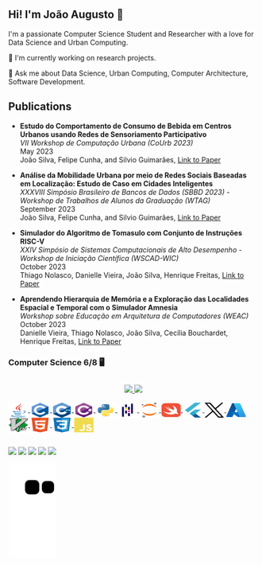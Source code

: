 ## Hi! I'm João Augusto 👋

I'm a passionate Computer Science Student and Researcher with a love for Data Science and Urban Computing.

🌱 I'm currently working on research projects.

💬 Ask me about Data Science, Urban Computing, Computer Architecture, Software Development.

## Publications

- **Estudo do Comportamento de Consumo de Bebida em Centros Urbanos usando Redes de Sensoriamento Participativo**  
  *VII Workshop de Computação Urbana (CoUrb 2023)*  
  May 2023  
  João Silva, Felipe Cunha, and Silvio Guimarães, [Link to Paper](https://doi.org/10.5753/courb.2023.774)

- **Análise da Mobilidade Urbana por meio de Redes Sociais Baseadas em Localização: Estudo de Caso em Cidades Inteligentes**  
  *XXXVIII Simpósio Brasileiro de Bancos de Dados (SBBD 2023) - Workshop de Trabalhos de Alunos da Graduação (WTAG)*  
  September 2023  
  João Silva, Felipe Cunha, and Silvio Guimarães, [Link to Paper](https://doi.org/10.5753/sbbd_estendido.2023.233144)
  
- **Simulador do Algoritmo de Tomasulo com Conjunto de Instruções RISC-V**  
  *XXIV Simpósio de Sistemas Computacionais de Alto Desempenho - Workshop de Iniciação Científica (WSCAD-WIC)*  
  October 2023  
  Thiago Nolasco, Danielle Vieira, João Silva, Henrique Freitas, [Link to Paper](https://cradrs.github.io/sbacpad2023/pdfs/wscad-wic/s1p1.pdf)
  
- **Aprendendo Hierarquia de Memória e a Exploração das Localidades Espacial e Temporal com o Simulador Amnesia**  
  *Workshop sobre Educação em Arquitetura de Computadores (WEAC)*  
  October 2023  
  Danielle Vieira, Thiago Nolasco, João Silva, Cecília Bouchardet, Henrique Freitas, [Link to Paper](https://cradrs.github.io/sbacpad2023/pdfs/weac/p1.pdf)

  


### Computer Science 6/8 🖥

##

<div align="center">
  <a href="https://github.com/joaoaugustoss">
  <img height="180em" src="https://github-readme-stats.vercel.app/api?username=joaoaugustoss&show_icons=true&theme=radical&include_all_commits=true&count_private=true"/>
  <img height="180em" src="https://github-readme-stats.vercel.app/api/top-langs/?username=joaoaugustoss&layout=compact&langs_count=7&theme=radical"/>
</div>
  
<div style="display: inline_block"><br>

  <img align="center" alt="Java" height="30" width="40" src="https://raw.githubusercontent.com/devicons/devicon/master/icons/java/java-original.svg">
  <img align="center" alt="C" height="30" width="40" src="https://raw.githubusercontent.com/devicons/devicon/master/icons/c/c-original.svg">
  <img align="center" alt="Cpp" height="30" width="40" src="https://raw.githubusercontent.com/devicons/devicon/master/icons/cplusplus/cplusplus-original.svg">
  <img align="center" alt="Cpp" height="30" width="40" src="https://raw.githubusercontent.com/devicons/devicon/master/icons/csharp/csharp-original.svg">
  <img align="center" alt="Python" height="30" width="40" src="https://raw.githubusercontent.com/devicons/devicon/master/icons/python/python-original.svg">
  <img align="center" alt="Pandas" height="30" width="40" src="https://raw.githubusercontent.com/devicons/devicon/master/icons/pandas/pandas-original.svg">
  <img align="center" alt="Jupyter" height="30" width="40" src="https://raw.githubusercontent.com/devicons/devicon/master/icons/jupyter/jupyter-original.svg">
  <img align="center" alt="Jupyter" height="30" width="40" src="https://raw.githubusercontent.com/devicons/devicon/master/icons/swift/swift-original.svg">
  <img align="center" alt="Jupyter" height="30" width="40" src="https://raw.githubusercontent.com/devicons/devicon/master/icons/flutter/flutter-original.svg">
  <img align="center" alt="Jupyter" height="30" width="40" src="https://raw.githubusercontent.com/devicons/devicon/master/icons/twitter/twitter-original.svg">
  <img align="center" alt="Jupyter" height="30" width="40" src="https://raw.githubusercontent.com/devicons/devicon/master/icons/azure/azure-original.svg">
  <img align="center" alt="VIM" height="30" width="40" src="https://raw.githubusercontent.com/devicons/devicon/master/icons/vim/vim-original.svg">
  <img align="center" alt="HTML" height="30" width="40" src="https://raw.githubusercontent.com/devicons/devicon/master/icons/html5/html5-original.svg">
  <img align="center" alt="CSS" height="30" width="40" src="https://raw.githubusercontent.com/devicons/devicon/master/icons/css3/css3-original.svg">
  <img align="center" alt="Js" height="30" width="40" src="https://raw.githubusercontent.com/devicons/devicon/master/icons/javascript/javascript-plain.svg">
</div>
  
##
  
<div> 
  <a href="https://www.linkedin.com/in/joaoaugustodossantos" target="_blank"><img src="https://img.shields.io/badge/-LinkedIn-%230077B5?style=for-the-badge&logo=linkedin&logoColor=white" target="blank"></a> 
  <a href = "mailto:cop.joaoaugusto@gmail.com"><img src="https://img.shields.io/badge/-Gmail-%23333?style=for-the-badge&logo=gmail&logoColor=white" target="blank"></a>
 <a href="https://discordapp.com/users/J_A#9203" target="_blank"><img src="https://img.shields.io/badge/Discord-7289DA?style=for-the-badge&logo=discord&logoColor=white" target="blank"></a>
  <a href="https://instagram.com/joao.augustoss" target="_blank"><img src="https://img.shields.io/badge/-Instagram-%23E4405F?style=for-the-badge&logo=instagram&logoColor=white" target="blank"></a>
  <a href = "https://twitter.com/joo_aug"><img src="https://img.shields.io/badge/Twitter-1DA1F2?style=for-the-badge&logo=twitter&logoColor=white" target="blank"></a>
  
  ![Snake animation](https://github.com/joaoaugustoss/joaoaugustoss/blob/output/github-contribution-grid-snake.svg)
  
  
</div>
